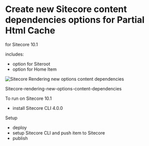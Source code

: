 # Create new Sitecore content dependencies options for Partial Html Cache
for Sitecore 10.1

includes:
- option for Siteroot
- option for Home Item

![Sitecore Rendering new options content dependencies](https://raw.githubusercontent.com/jbluemink/ContentDependencies/Sitecore-rendering-new-options-content-dependencies.jpg)

Sitecore-rendering-new-options-content-dependencies

To run on Sitecore 10.1
- install Sitecore CLI 4.0.0 

Setup
- deploy 
- setup Sitecore CLI and push item to Sitecore
- publish


